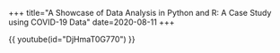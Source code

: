 +++
title="A Showcase of Data Analysis in Python and R: A Case Study using COVID-19 Data"
date=2020-08-11
+++

{{ youtube(id="DjHmaT0G770") }}
